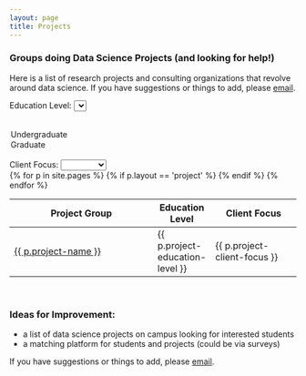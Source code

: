 ```yaml
---
layout: page
title: Projects
---
```


### Groups doing Data Science Projects (and looking for help!)

Here is a list of research projects and consulting organizations that revolve around data science. If you have suggestions or things to add, please [email](mailto:marwahaha@berkeley.edu).

Education Level: <select id="search-edulevel" name="edulevel">
  <option></option>
  <option>Undergraduate</option>
  <option>Graduate</option>
</select>
<br />
Client Focus: <select id="search-client" name="client">
  <option></option>
  <option>Research</option>
  <option>Industry</option>
</select>
<br />
<table id="project-table" class="table table-bordered" style="padding:0px; width:100%">
  <thead>
    <th data-dynatable-column="name" style="width:50%">Project Group</th>
    <th data-dynatable-column="edulevel" style="width:20%">Education Level</th>
    <th data-dynatable-column="client">Client Focus</th>
  </thead>
  {% for p in site.pages %}
    {% if p.layout == 'project' %}
      <tr>
        <td class="project-name">
          <a target="_blank" href="/datamap{{ p.url }}">{{ p.project-name }}</a>
        </td>
        <td class="project-education-level">{{ p.project-education-level }}</td>
        <td class="project-academic-focus">{{ p.project-client-focus }}</td>
      </tr>
    {% endif %}
  {% endfor %}
</table>



<link rel="stylesheet" href="https://cdnjs.cloudflare.com/ajax/libs/Dynatable/0.3.1/jquery.dynatable.min.css">
<script src="https://cdnjs.cloudflare.com/ajax/libs/Dynatable/0.3.1/jquery.dynatable.min.js"></script>

<script>
$('#project-table').bind('dynatable:init', function(e, dynatable) {
    dynatable.queries.functions['max-price'] = function(record, queryValue) {
      return parseFloat(record.price.replace(/,/,'')) <= parseFloat(queryValue);
    };
  }).dynatable({
    inputs: {
      // paginationClass: 'pagination',
      // paginationActiveClass: 'active',
      // paginationDisabledClass: 'disabled'
      queries: $('#search-edulevel, #search-client')
    },
    features: {
      paginate: false,
      recordCount: false,
      search: false
    }
});
</script>


<br />


### Ideas for Improvement:

* a list of data science projects on campus looking for interested students
* a matching platform for students and projects (could be via surveys)

If you have suggestions or things to add, please [email](mailto:marwahaha@berkeley.edu).



